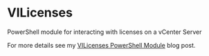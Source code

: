 # VILicenses
PowerShell module for interacting with licenses on a vCenter Server

For more details see my [VILicenses PowerShell Module](http://thatcouldbeaproblem.com/) blog post.
